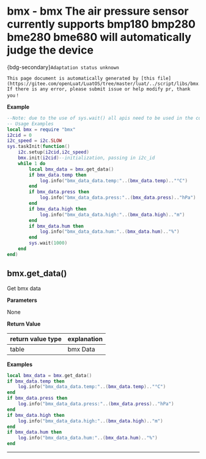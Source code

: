 # bmx - bmx The air pressure sensor currently supports bmp180 bmp280 bme280 bme680 will automatically judge the device

{bdg-secondary}`Adaptation status unknown`

```{note}
This page document is automatically generated by [this file](https://gitee.com/openLuat/LuatOS/tree/master/luat/../script/libs/bmx.lua). If there is any error, please submit issue or help modify pr, thank you！
```


**Example**

```lua
--Note: due to the use of sys.wait() all apis need to be used in the coroutine
-- Usage Examples
local bmx = require "bmx"
i2cid = 0
i2c_speed = i2c.SLOW
sys.taskInit(function()
    i2c.setup(i2cid,i2c_speed)
    bmx.init(i2cid)--initialization, passing in i2c_id
    while 1 do
        local bmx_data = bmx.get_data()
        if bmx_data.temp then
            log.info("bmx_data_data.temp:"..(bmx_data.temp).."°C")
        end
        if bmx_data.press then
            log.info("bmx_data_data.press:"..(bmx_data.press).."hPa")
        end
        if bmx_data.high then
            log.info("bmx_data_data.high:"..(bmx_data.high).."m")
        end
        if bmx_data.hum then
            log.info("bmx_data_data.hum:"..(bmx_data.hum).."%")
        end
        sys.wait(1000)
    end
end)

```

## bmx.get_data()



Get bmx data

**Parameters**

None

**Return Value**

|return value type | explanation|
|-|-|
|table|bmx Data|

**Examples**

```lua
local bmx_data = bmx.get_data()
if bmx_data.temp then
    log.info("bmx_data_data.temp:"..(bmx_data.temp).."°C")
end
if bmx_data.press then
    log.info("bmx_data_data.press:"..(bmx_data.press).."hPa")
end
if bmx_data.high then
    log.info("bmx_data_data.high:"..(bmx_data.high).."m")
end
if bmx_data.hum then
    log.info("bmx_data_data.hum:"..(bmx_data.hum).."%")
end

```

---

